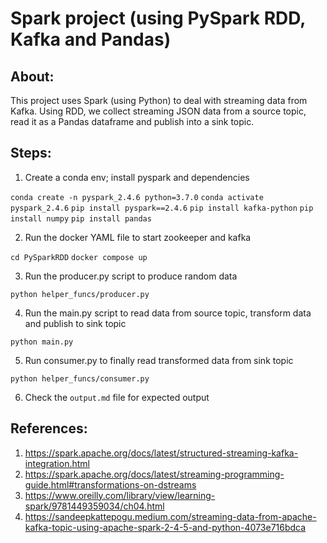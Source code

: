 # Spark project (using PySpark RDD, Kafka and Pandas)

## About:
This project uses Spark (using Python) to deal with streaming data from Kafka. Using RDD, we collect streaming JSON data from a source topic, read it as a Pandas dataframe and publish into a sink topic.

## Steps:

1. Create a conda env; install pyspark and dependencies

`conda create -n pyspark_2.4.6 python=3.7.0`
`conda activate pyspark_2.4.6`
`pip install pyspark==2.4.6`
`pip install kafka-python`
`pip install numpy`
`pip install pandas`

2. Run the docker YAML file to start zookeeper and kafka

`cd PySparkRDD`
`docker compose up`

3. Run the producer.py script to produce random data

`python helper_funcs/producer.py`

4. Run the main.py script to read data from source topic, transform data and publish to sink topic

`python main.py`

5. Run consumer.py to finally read transformed data from sink topic

`python helper_funcs/consumer.py`

6. Check the `output.md` file for expected output

## References:

1. https://spark.apache.org/docs/latest/structured-streaming-kafka-integration.html
2. https://spark.apache.org/docs/latest/streaming-programming-guide.html#transformations-on-dstreams
3. https://www.oreilly.com/library/view/learning-spark/9781449359034/ch04.html
4. https://sandeepkattepogu.medium.com/streaming-data-from-apache-kafka-topic-using-apache-spark-2-4-5-and-python-4073e716bdca
